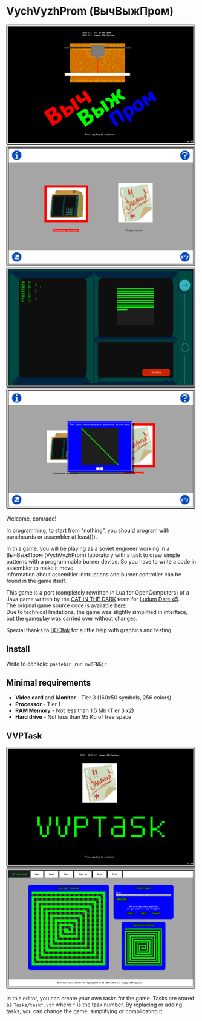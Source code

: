 # VychVyzhProm (ВычВыжПром)

<img src="https://raw.githubusercontent.com/Bs0Dd/OpenCompSoft/master/VychVyzhProm/Start.png" alt="Start" width="500" height="317"> <img src="https://raw.githubusercontent.com/Bs0Dd/OpenCompSoft/master/VychVyzhProm/Menu.png" alt="Menu" width="500" height="317"> <img src="https://raw.githubusercontent.com/Bs0Dd/OpenCompSoft/master/VychVyzhProm/Interface.png" alt="Interface" width="500" height="317"> <img src="https://raw.githubusercontent.com/Bs0Dd/OpenCompSoft/master/VychVyzhProm/Task.png" alt="Task" width="500" height="317">

Welcome, comrade!

In programming, to start from "nothing", you should program with punchcards or assembler at least))).

In this game, you will be playing as a soviet engineer working in a ВычВыжПром (VychVyzhProm) laboratory with a task to draw simple patterns with a programmable burner device. So you have to write a code in assembler to make it move.  
Information about assembler instructions and burner controller can be found in the game itself.

This game is a port (completely rewritten in Lua for OpenComputers) of a Java game written by the [CAT IN THE DARK](https://catinthedark.itch.io/) team for [Ludum Dare 45](https://ldjam.com/events/ludum-dare/45).  
The original game source code is available [here](https://github.com/cat-in-the-dark/ludum_45_omsk).  
Due to technical limitations, the game was slightly simplified in interface, but the gameplay was carried over without changes.

Special thanks to [BOOtak](https://github.com/BOOtak) for a little help with graphics and testing.

## Install
Write to console: `pastebin run nw0FNGjr`

## Minimal requirements
* **Video card** and **Monitor** - Tier 3 (160x50 symbols, 256 colors)
* **Processor** - Tier 1
* **RAM Memory** - Not less than 1.5 Mb (Tier 3 x2)
* **Hard drive** - Not less than 95 Kb of free space

## VVPTask

<img src="https://raw.githubusercontent.com/Bs0Dd/OpenCompSoft/master/VychVyzhProm/VVPTStart.png" alt="VVPTStart" width="500" height="317"> <img src="https://raw.githubusercontent.com/Bs0Dd/OpenCompSoft/master/VychVyzhProm/VVPTInt.png" alt="VVPTInt" width="500" height="317">

In this editor, you can create your own tasks for the game.
Tasks are stored as `Tasks/task*.vtf` where `*` is the task number.
By replacing or adding tasks, you can change the game, simplifying or complicating it.
